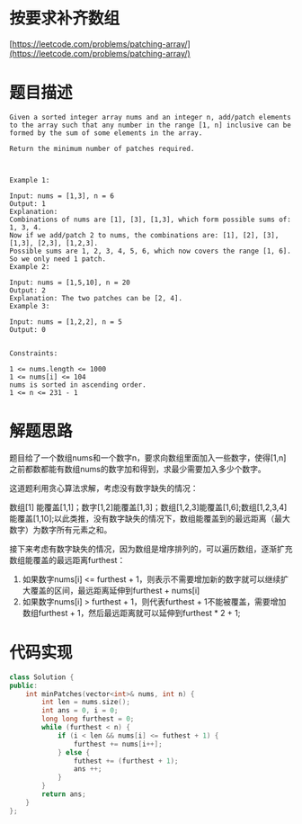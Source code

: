 <!--
 * @Date: 2022-08-21 16:15:36
 * @LastEditors: zhangjiuchao zhangjiuchao@bytedance.com
 * @LastEditTime: 2022-08-21 16:33:51
-->
# 按要求补齐数组
[https://leetcode.com/problems/patching-array/](https://leetcode.com/problems/patching-array/)

# 题目描述
```
Given a sorted integer array nums and an integer n, add/patch elements to the array such that any number in the range [1, n] inclusive can be formed by the sum of some elements in the array.

Return the minimum number of patches required.

 

Example 1:

Input: nums = [1,3], n = 6
Output: 1
Explanation:
Combinations of nums are [1], [3], [1,3], which form possible sums of: 1, 3, 4.
Now if we add/patch 2 to nums, the combinations are: [1], [2], [3], [1,3], [2,3], [1,2,3].
Possible sums are 1, 2, 3, 4, 5, 6, which now covers the range [1, 6].
So we only need 1 patch.
Example 2:

Input: nums = [1,5,10], n = 20
Output: 2
Explanation: The two patches can be [2, 4].
Example 3:

Input: nums = [1,2,2], n = 5
Output: 0
 

Constraints:

1 <= nums.length <= 1000
1 <= nums[i] <= 104
nums is sorted in ascending order.
1 <= n <= 231 - 1
```

# 解题思路
题目给了一个数组nums和一个数字n，要求向数组里面加入一些数字，使得[1,n]之前都数都能有数组nums的数字加和得到，求最少需要加入多少个数字。

这道题利用贪心算法求解，考虑没有数字缺失的情况：

数组[1] 能覆盖[1,1]；数字[1,2]能覆盖[1,3]；数组[1,2,3]能覆盖[1,6];数组[1,2,3,4]能覆盖[1,10];以此类推，没有数字缺失的情况下，数组能覆盖到的最远距离（最大数字）为数字所有元素之和。

接下来考虑有数字缺失的情况，因为数组是增序排列的，可以遍历数组，逐渐扩充数组能覆盖的最远距离furthest：
1. 如果数字nums[i] <= furthest + 1，则表示不需要增加新的数字就可以继续扩大覆盖的区间，最远距离延伸到furthest + nums[i]
2. 如果数字nums[i] > furthest + 1，则代表furthest + 1不能被覆盖，需要增加数组furthest + 1，然后最远距离就可以延伸到furthest * 2 + 1;

# 代码实现
```c++
class Solution {
public:
    int minPatches(vector<int>& nums, int n) {
        int len = nums.size();
        int ans = 0, i = 0;
        long long furthest = 0;
        while (furthest < n) {
            if (i < len && nums[i] <= futhest + 1) {
                furthest += nums[i++];
            } else {
                futhest += (furthest + 1);
                ans ++;
            }
        }
        return ans;
    }
};
```
